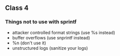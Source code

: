 ## Class 4

### Things not to use with sprintf

- attacker controlled format strings (use %s instead)
- buffer overflows (use snprintf instead)
- %n (don't use it)
- unstructured logs (sanitize your logs)